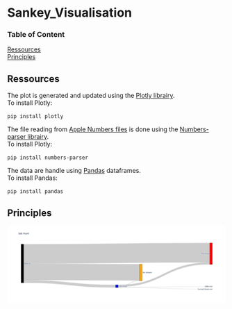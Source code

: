 # Sankey_Visualisation

### Table of Content

[Ressources](#Ressources)   
[Principles](#Principles)

## Ressources

The plot is generated and updated using the [Plotly librairy](https://plotly.com/graphing-libraries/).  
To install Plotly: 
````
pip install plotly
`````

The file reading from [Apple Numbers files](https://www.apple.com/numbers/) is done using the [Numbers-parser librairy](https://pypi.org/project/numbers-parser/).  
To install Plotly: 
````
pip install numbers-parser
`````

The data are handle using [Pandas](https://pandas.pydata.org/) dataframes.  
To install Pandas: 
````
pip install pandas
`````

## Principles

![example plot](https://github.com/glongrais/Sankey_Visualisation/blob/main/Fig/example_plot.png)
